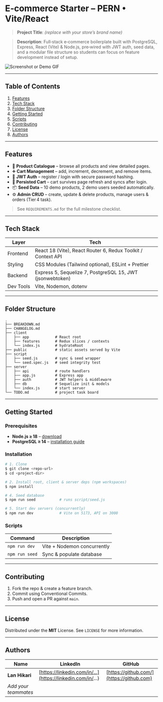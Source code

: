 # E‑commerce Starter – PERN • Vite/React

> **Project Title**: _(replace with your store’s brand name)_

> **Description**: Full‑stack e‑commerce boilerplate built with PostgreSQL, Express, React (Vite) & Node.js, pre‑wired with JWT auth, seed data, and a modular file structure so students can focus on feature development instead of setup.

![Screenshot or Demo GIF](public/gameMap.gif)

---

## Table of Contents

1. [Features](#features)
2. [Tech Stack](#tech-stack)
3. [Folder Structure](#folder-structure)
4. [Getting Started](#getting-started)
5. [Scripts](#scripts)
6. [Contributing](#contributing)
7. [License](#license)
8. [Authors](#authors)

---

## Features

- 🛒 **Product Catalogue** – browse all products and view detailed pages.
- ➕ **Cart Management** – add, increment, decrement, and remove items.
- 🔐 **JWT Auth** – register / login with secure password hashing.
- 💾 **Persisted Cart** – cart survives page refresh and syncs after login.
- 📦 **Seed Data** – 10 demo products, 2 demo users seeded automatically.
- ⚙️ **Admin CRUD** – create, update & delete products, manage users & orders (Tier 4 task).

> See `REQUIREMENTS.md` for the full milestone checklist.

---

## Tech Stack

| Layer     | Tech                                                         |
| --------- | ------------------------------------------------------------ |
| Frontend  | React 18 (Vite), React Router 6, Redux Toolkit / Context API |
| Styling   | CSS Modules (Tailwind optional), ESLint + Prettier           |
| Backend   | Express 5, Sequelize 7, PostgreSQL 15, JWT (jsonwebtoken)    |
| Dev Tools | Vite, Nodemon, dotenv                                        |

---

## Folder Structure

```
.
├── BREAKDOWN.md
├── CHANGELOG.md
├── client
│   ├── app            # React root
│   ├── features       # Redux slices / contexts
│   └── index.js       # hydrateRoot
├── public             # static assets served by Vite
├── script
│   ├── seed.js        # sync & seed wrapper
│   └── seed.spec.js   # seed integrity test
├── server
│   ├── api            # route handlers
│   ├── app.js         # Express app
│   ├── auth           # JWT helpers & middleware
│   ├── db             # Sequelize init & models
│   └── index.js       # start server
└── TODO.md            # project task board
```

---

## Getting Started

### Prerequisites

- **Node.js ≥ 18** – [download](https://nodejs.org/)
- **PostgreSQL ≥ 14** – [installation guide](https://www.postgresql.org/download/)

### Installation

```bash
# 1. Clone
$ git clone <repo‑url>
$ cd <project‑dir>

# 2. Install root, client & server deps (npm workspaces)
$ npm install

# 4. Seed database
$ npm run seed           # runs script/seed.js

# 5. Start dev servers (concurrently)
$ npm run dev            # Vite on 5173, API on 3000
```

### Scripts

| Command        | Description                 |
| -------------- | --------------------------- |
| `npm run dev`  | Vite + Nodemon concurrently |
| `npm run seed` | Sync & populate database    |

---

## Contributing

1. Fork the repo & create a feature branch.
2. Commit using Conventional Commits.
3. Push and open a PR against `main`.

---

## License

Distributed under the **MIT** License. See `LICENSE` for more information.

---

## Authors

| Name                 | LinkedIn                                                   | GitHub                                    |
| -------------------- | ---------------------------------------------------------- | ----------------------------------------- |
| **Lan Hikari**       | [https://linkedin.com/in/...](https://linkedin.com/in/...) | [https://github.com/](https://github.com) |
| _Add your teammates_ |                                                            |                                           |

